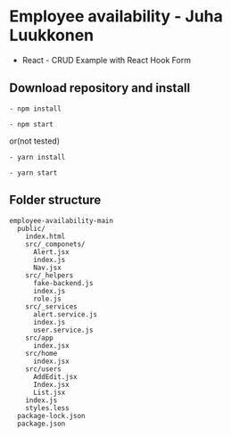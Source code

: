 # Employee availability - Juha Luukkonen

- React - CRUD Example with React Hook Form

## Download repository and install
```
- npm install

- npm start
```
or(not tested)
```
- yarn install

- yarn start
```
## Folder structure
```
employee-availability-main
  public/
    index.html
    src/_componets/
      Alert.jsx
      index.js
      Nav.jsx
    src/_helpers
      fake-backend.js
      index.js
      role.js
    src/_services
      alert.service.js
      index.js
      user.service.js
    src/app
      index.jsx
    src/home
      index.jsx
    src/users
      AddEdit.jsx
      Index.jsx
      List.jsx
    index.js
    styles.less
  package-lock.json
  package.json
  
```
